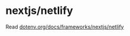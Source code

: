 # nextjs/netlify

Read [dotenv.org/docs/frameworks/nextjs/netlify](https://www.dotenv.org/docs/frameworks/nextjs/netlify)
